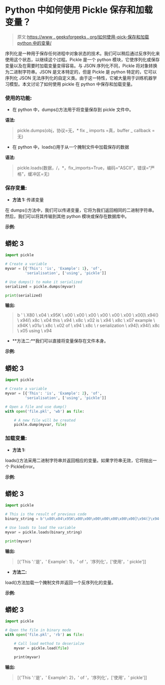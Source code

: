 # Python 中如何使用 Pickle 保存和加载变量？

> 原文:[https://www . geeksforgeeks . org/如何使用-pick-保存和加载 python 中的变量/](https://www.geeksforgeeks.org/how-to-use-pickle-to-save-and-load-variables-in-python/)

序列化是一种用于保存任何进程中对象状态的技术。我们可以稍后通过反序列化来使用这个状态，以继续这个过程。Pickle 是一个 python 模块，它使序列化或保存变量以及在需要时加载变量变得容易。与 JSON 序列化不同，Pickle 将对象转换为二进制字符串。JSON 是文本特定的，但是 Pickle 是 python 特定的，它可以序列化 JSON 无法序列化的自定义类。由于这一特性，它被大量用于训练机器学习模型。本文讨论了如何使用 pickle 在 python 中保存和加载变量。

### 使用的功能:

*   在 python 中，dumps()方法用于将变量保存到 pickle 文件中。

**语法:**

> pickle.dumps(obj，协议=无，* fix _ imports =真，buffer _ callback =无)

*   在 python 中，loads()用于从一个腌制文件中加载保存的数据

**语法:**

> pickle.loads(数据，/，*，fix_imports=True，编码=“ASCII”，错误=“严格”，缓冲区=无)

### 保存变量:

*   **方法 1:** 传递变量

在 dumps()方法中，我们可以传递变量，它将为我们返回相同的二进制字符串。然后，我们可以将其传输到其他 python 模块或保存在数据库中。

**示例:**

## 蟒蛇 3

```py
import pickle

# Create a variable
myvar = [{'This': 'is', 'Example': 1}, 'of',
         'serialisation', ['using', 'pickle']]

# Use dumps() to make it serialized
serialized = pickle.dumps(myvar)

print(serialized)
```

**输出:**

> b ' \ X80 \ x04 \ x95K \ x00 \ x00 \ x00 \ x00 \ x00 \ x00 \ x00]\ x94(} \ x94(\ x8c \ x04 this \ x94 \ x8c \ x02 is \ x94 \ x8c \ x07 example \ x94K \ x01u \ x8c \ x02 of \ x94 \ x8c \ r serialization \ x94]\ x94(\ x8c \ x05 using \ x94

*   **方法二:**我们可以直接将变量保存在文件本身。

**示例:**

## 蟒蛇 3

```py
import pickle

# Create a variable
myvar = [{'This': 'is', 'Example': 2}, 'of',
         'serialisation', ['using', 'pickle']]

# Open a file and use dump()
with open('file.pkl', 'wb') as file:

    # A new file will be created
    pickle.dump(myvar, file)
```

### 加载变量:

*   **方法 1:**

loads()方法采用二进制字符串并返回相应的变量。如果字符串无效，它将抛出一个 PickleError。

**示例:**

## 蟒蛇 3

```py
import pickle

# This is the result of previous code
binary_string = b'\x80\x04\x95K\x00\x00\x00\x00\x00\x00\x00]\x94(}\x94(\x8c\x04This\x94\x8c\x02is\x94\x8c\x07Example\x94K\x01u\x8c\x02of\x94\x8c\rserialisation\x94]\x94(\x8c\x05using\x94\x8c\x06pickle\x94ee.'

# Use loads to load the variable
myvar = pickle.loads(binary_string)

print(myvar)
```

**输出:**

> [{'This ':'是'，' Example': 1}，' of '，'序列化'，['使用'，' pickle']]

*   **方法二:**

load()方法加载一个腌制文件并返回一个反序列化的变量。

**示例:**

## 蟒蛇 3

```py
import pickle

# Open the file in binary mode
with open('file.pkl', 'rb') as file:

    # Call load method to deserialze
    myvar = pickle.load(file)

    print(myvar)
```

**输出:**

> [{'This ':'是'，' Example': 2}，' of '，'序列化'，['使用'，' pickle']]